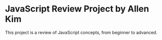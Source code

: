 # JavaScript Review Project by Allen Kim
This project is a review of JavaScript concepts, from beginner to advanced.